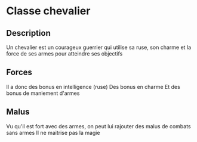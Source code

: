 # Classe chevalier

## Description

Un chevalier est un courageux guerrier qui utilise sa ruse, son charme et la force de ses armes pour atteindre ses objectifs

## Forces

Il a donc des bonus en intelligence (ruse)
Des bonus en charme
Et des bonus de maniement d'armes

## Malus

Vu qu'il est fort avec des armes, on peut lui rajouter des malus de combats sans armes
Il ne maitrise pas la magie
